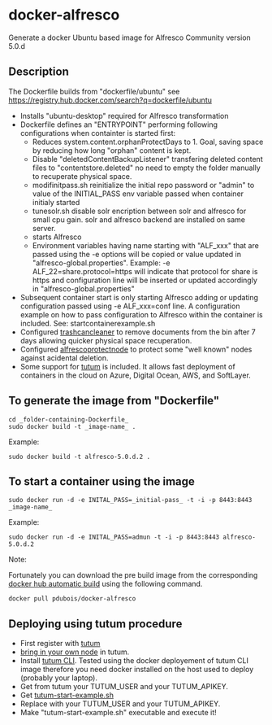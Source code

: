 # docker-alfresco


Generate a docker Ubuntu based image for Alfresco Community version 5.0.d

## Description


 The Dockerfile builds from "dockerfile/ubuntu" see https://registry.hub.docker.com/search?q=dockerfile/ubuntu
 
- Installs "ubuntu-desktop" required for Alfresco transformation
- Dockerfile defines an "ENTRYPOINT" performing following configurations when containter is started first:
	- Reduces system.content.orphanProtectDays to 1. Goal, saving space by reducing how long "orphan" content is kept.
	- Disable "deletedContentBackupListener" transfering deleted content files to "contentstore.deleted" no need
	 to empty the folder manually to recuperate physical space.
	- modifinitpass.sh reinitialize the initial repo password or "admin" to value of the INITIAL_PASS env variable
         passed when container initialy started
    - tunesolr.sh disable solr encription between solr and alfresco for small cpu gain. solr and alfresco backend 
         are installed on same server.
    - starts Alfresco
    - Environment variables having name starting with "ALF_xxx" that are passed using the -e options will be copied or value updated in "alfresco-global.properties". 
       Example: -e ALF_22=share.protocol=https will indicate that protocol for share is https and configuration line will be inserted or updated accordingly in "alfresco-global.properties"
- Subsequent container start is only starting Alfresco adding or updating configuration passed using -e ALF_xxx=conf line. A configuration example on how to pass configuration to Alfresco within the container is included. See: startcontainerexample.sh
- Configured [trashcancleaner](https://github.com/pdubois/trashcancleaner) to remove documents from the bin after 7 days allowing 
  quicker physical space recuperation.
- Configured [alfrescoprotectnode](https://github.com/pdubois/alfrescoprotectnode) to protect some "well known" nodes against acidental deletion.
- Some support for [tutum](https://www.tutum.co/) is included. It allows fast deployment of containers in the cloud on Azure, Digital Ocean, AWS, and SoftLayer.
  

## To generate the image from "Dockerfile"

```
cd _folder-containing-Dockerfile_
sudo docker build -t _image-name_ .
```

Example:

```
sudo docker build -t alfresco-5.0.d.2 .
```

## To start a container using the image


```
sudo docker run -d -e INITAL_PASS=_initial-pass_ -t -i -p 8443:8443 _image-name_
```

Example:

```
sudo docker run -d -e INITAL_PASS=admun -t -i -p 8443:8443 alfresco-5.0.d.2
```

Note:

Fortunately you can download the pre build image from the corresponding [docker hub automatic build](https://registry.hub.docker.com/u/pdubois/docker-alfresco/) using the following command.

```
docker pull pdubois/docker-alfresco
```
## Deploying using tutum procedure

- First register with [tutum](https://www.tutum.co/)
- [bring in your own node](https://support.tutum.co/support/solutions/articles/5000513678-bring-your-own-node) in tutum.
- Install [tutum CLI](https://github.com/tutumcloud/tutum-cli). Tested using the docker deployement of tutum CLI image therefore you need docker installed on the host used to deploy (probably your laptop).
- Get from tutum your TUTUM_USER and your TUTUM_APIKEY.
- Get [tutum-start-example.sh](https://github.com/pdubois/docker-alfresco/blob/8386fcad28cefb4c6d23c2c0cca27f641cb1d3c6/tutum-start-example.sh)
- Replace with your TUTUM_USER and your TUTUM_APIKEY.
- Make "tutum-start-example.sh" executable and execute it!   
